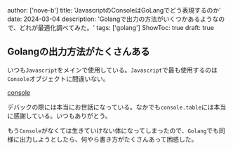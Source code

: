 author: ['nove-b']
title: 'JavascriptのConsoleはGoLangでどう表現するのか'
date: 2024-03-04
description: 'Golangで出力の方法がいくつかあるようなので、どれが最適化調べてみた。'
tags: ['golang']
ShowToc: true
draft: true

## Golangの出力方法がたくさんある

いつも`Javascript`をメインで使用している。`Javascript`で最も使用するのは`Console`オブジェクトに間違いない。

[console](https://developer.mozilla.org/ja/docs/Web/API/console)

デバックの際には本当にお世話になっている。なかでも`console.table`には本当に感謝している。いつもありがとう。

もう`Console`がなくては生きていけない体になってしまったので、`Golang`でも同様に出力しようとしたら、何やら書き方がたくさんあって困惑した。